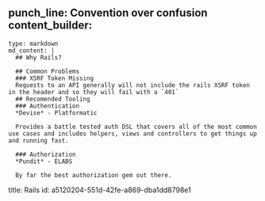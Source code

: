 punch_line: Convention over confusion
content_builder:
  - 
    type: markdown
    md_content: |
      ## Why Rails?
      
      ## Common Problems
      ### XSRF Token Missing 
      Requests to an API generally will not include the rails XSRF token in the header and so they will fail with a `401` 
      ## Recomended Tooling
      ### Authentication
      *Devise* - Platformatic
      
      Provides a battle tested auth DSL that covers all of the most common use cases and includes helpers, views and controllers to get things up and running fast.
      
      ### Authorization
      *Pundit* - ELABS
      
      By far the best authorization gem out there.
title: Rails
id: a5120204-551d-42fe-a869-dba1dd8798e1
